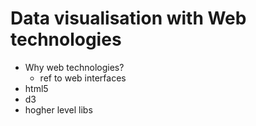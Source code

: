 # Data visualisation with Web technologies  

- Why web technologies?  
  - ref to web interfaces
- html5  
- d3  
- hogher level libs  
